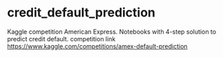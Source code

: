 # credit_default_prediction
Kaggle competition American Express. Notebooks with 4-step solution to predict credit default. 
competition link https://www.kaggle.com/competitions/amex-default-prediction
